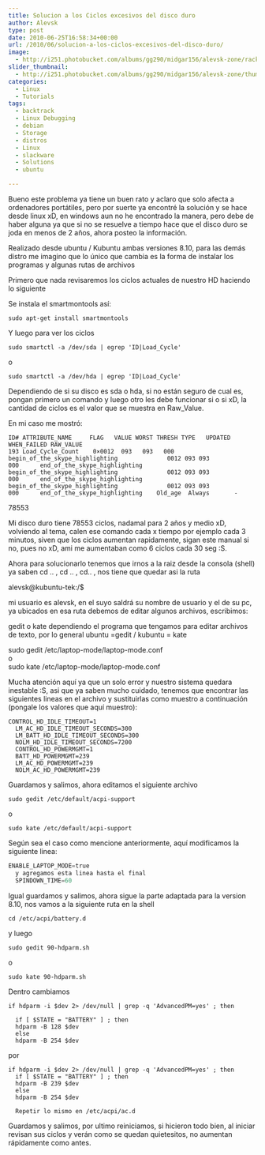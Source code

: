 ```yaml
---
title: Solucion a los Ciclos excesivos del disco duro
author: Alevsk
type: post
date: 2010-06-25T16:58:34+00:00
url: /2010/06/solucion-a-los-ciclos-excesivos-del-disco-duro/
image:
  - http://i251.photobucket.com/albums/gg290/midgar156/alevsk-zone/rack_hd.jpg
slider_thumbnail:
  - http://i251.photobucket.com/albums/gg290/midgar156/alevsk-zone/thumb-discoduro.jpg
categories:
  - Linux
  - Tutorials
tags:
  - backtrack
  - Linux Debugging
  - debian
  - Storage
  - distros
  - Linux
  - slackware
  - Solutions
  - ubuntu

---
```

Bueno este problema ya tiene un buen rato y aclaro que solo afecta a ordenadores portátiles, pero por suerte ya encontré la solución y se hace desde linux xD, en windows aun no he encontrado la manera, pero debe de haber alguna ya que si no se resuelve a tiempo hace que el disco duro se joda en menos de 2 años, ahora posteo la información.

Realizado desde ubuntu / Kubuntu ambas versiones 8.10, para las demás distro me imagino que lo único que cambia es la forma de instalar los programas y algunas rutas de archivos

Primero que nada revisaremos los ciclos actuales de nuestro HD haciendo lo siguiente

<!--more-->

Se instala el smartmontools así:

```GDScript
sudo apt-get install smartmontools

```

Y luego para ver los ciclos

```Text only
sudo smartctl -a /dev/sda | egrep 'ID|Load_Cycle'
```

o

```Text only
sudo smartctl -a /dev/hda | egrep 'ID|Load_Cycle'
```

Dependiendo de si su disco es sda o hda, si no están seguro de cual es, pongan primero un comando y luego otro les debe funcionar si o si xD, la cantidad de ciclos es el valor que se muestra en Raw_Value.

En mi caso me mostró:

```Text only
ID# ATTRIBUTE_NAME     FLAG   VALUE WORST THRESH TYPE   UPDATED WHEN_FAILED RAW_VALUE
193 Load_Cycle_Count    0×0012  093   093   000 begin_of_the_skype_highlighting              0012 093 093 000      end_of_the_skype_highlighting begin_of_the_skype_highlighting              0012 093 093 000      end_of_the_skype_highlighting begin_of_the_skype_highlighting              0012 093 093 000      end_of_the_skype_highlighting    Old_age  Always       -

```

78553

Mi disco duro tiene 78553 ciclos, nadamal para 2 años y medio xD, volviendo al tema, calen ese comando cada x tiempo por ejemplo cada 3 minutos, siven que los ciclos aumentan rapidamente, sigan este manual si no, pues no xD, ami me aumentaban como 6 ciclos cada 30 seg :S.

Ahora para solucionarlo tenemos que irnos a la raiz desde la consola (shell)  
ya saben cd .. , cd .. , cd.. , nos tiene que quedar asi la ruta

alevsk@kubuntu-tek:/$

mi usuario es alevsk, en el suyo saldrá su nombre de usuario y el de su pc, ya ubicados en esa ruta debemos de editar algunos archivos, escribimos:

gedit o kate dependiendo el programa que tengamos para editar archivos de texto, por lo general ubuntu =gedit / kubuntu = kate

sudo gedit /etc/laptop-mode/laptop-mode.conf  
o  
sudo kate /etc/laptop-mode/laptop-mode.conf

Mucha atención aquí ya que un solo error y nuestro sistema quedara inestable :S, asi que ya saben mucho cuidado, tenemos que encontrar las siguientes lineas en el archivo y sustituirlas como muestro a continuación (pongale los valores que aquí muestro):

```Text only
CONTROL_HD_IDLE_TIMEOUT=1
  LM_AC_HD_IDLE_TIMEOUT_SECONDS=300
  LM_BATT_HD_IDLE_TIMEOUT_SECONDS=300
  NOLM_HD_IDLE_TIMEOUT_SECONDS=7200
  CONTROL_HD_POWERMGMT=1
  BATT_HD_POWERMGMT=239
  LM_AC_HD_POWERMGMT=239
  NOLM_AC_HD_POWERMGMT=239

```

Guardamos y salimos, ahora editamos el siguiente archivo

```Text only
sudo gedit /etc/default/acpi-support
```

o

```Text only
sudo kate /etc/default/acpi-support
```

Según sea el caso como mencione anteriormente, aquí modificamos la siguiente linea:

```verilog
ENABLE_LAPTOP_MODE=true
  y agregamos esta linea hasta el final
  SPINDOWN_TIME=60

```

Igual guardamos y salimos, ahora sigue la parte adaptada para la version 8.10, nos vamos a la siguiente ruta en la shell

```Text only
cd /etc/acpi/battery.d
```

y luego

```Text only
sudo gedit 90-hdparm.sh
```

o

```Text only
sudo kate 90-hdparm.sh
```

Dentro cambiamos

```Tera Term macro
if hdparm -i $dev 2> /dev/null | grep -q 'AdvancedPM=yes' ; then

  if [ $STATE = "BATTERY" ] ; then
  hdparm -B 128 $dev
  else
  hdparm -B 254 $dev

```

por

```Tera Term macro
if hdparm -i $dev 2> /dev/null | grep -q 'AdvancedPM=yes' ; then
  if [ $STATE = "BATTERY" ] ; then
  hdparm -B 239 $dev
  else
  hdparm -B 254 $dev

  Repetir lo mismo en /etc/acpi/ac.d

```

Guardamos y salimos, por ultimo reiniciamos, si hicieron todo bien, al iniciar revisan sus ciclos y verán como se quedan quietesitos, no aumentan rápidamente como antes.
